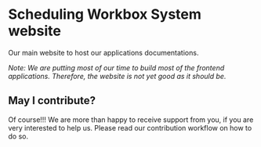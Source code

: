 # Scheduling Workbox System website

Our main website to host our applications documentations.

*Note: We are putting most of our time to build most of the frontend applications. Therefore, the website is not yet good as it should be.*

## May I contribute?

Of course!!! We are more than happy to receive support from you, if you are very interested to help us. Please read our contribution workflow on how to do so.
